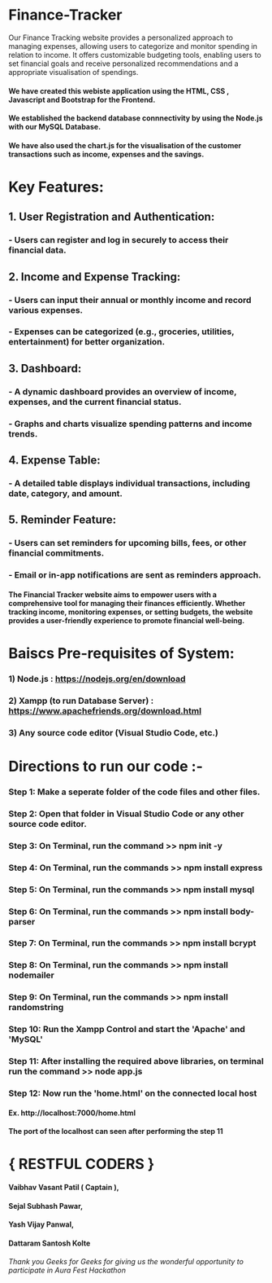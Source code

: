 # Finance-Tracker
Our Finance Tracking website provides a personalized approach to managing expenses, allowing users to categorize and monitor spending in relation to income. It offers customizable budgeting tools, enabling users to set financial goals and receive personalized recommendations and a appropriate visualisation of spendings.
#### We have created this webiste application using the HTML, CSS , Javascript and Bootstrap for the Frontend.
#### We established the backend database connnectivity by using the Node.js with our MySQL Database.
#### We have also used the chart.js for the visualisation of the customer transactions such as income, expenses and the savings. 

# Key Features:
## 1. User Registration and Authentication:
### - Users can register and log in securely to access their financial data.
## 2. Income and Expense Tracking:
### - Users can input their annual or monthly income and record various expenses.
### - Expenses can be categorized (e.g., groceries, utilities, entertainment) for better organization.
## 3. Dashboard:
### - A dynamic dashboard provides an overview of income, expenses, and the current financial status.
### - Graphs and charts visualize spending patterns and income trends.
## 4. Expense Table:
### - A detailed table displays individual transactions, including date, category, and amount.
## 5. Reminder Feature:
### - Users can set reminders for upcoming bills, fees, or other financial commitments.
### - Email or in-app notifications are sent as reminders approach.
#### The Financial Tracker website aims to empower users with a comprehensive tool for managing their finances efficiently. Whether tracking income, monitoring expenses, or  setting budgets, the website provides a user-friendly experience to promote financial well-being.

# Baiscs Pre-requisites of System:
### 1) Node.js : https://nodejs.org/en/download
### 2) Xampp (to run Database Server) : https://www.apachefriends.org/download.html
### 3) Any source code editor (Visual Studio Code, etc.)


# Directions to run our code :- 
### Step 1: Make a seperate folder of the code files and other files.
### Step 2: Open that folder in Visual Studio Code or any other source code editor.
### Step 3: On Terminal, run the command >> npm init -y 
### Step 4: On Terminal, run the commands >> npm install express
### Step 5: On Terminal, run the commands >> npm install mysql
### Step 6: On Terminal, run the commands >> npm install body-parser
### Step 7: On Terminal, run the commands >> npm install bcrypt
### Step 8: On Terminal, run the commands >> npm install nodemailer
### Step 9: On Terminal, run the commands >> npm install randomstring
### Step 10: Run the Xampp Control and start the 'Apache' and 'MySQL'
### Step 11: After installing the required above libraries, on terminal run the command >> node app.js
### Step 12: Now run the 'home.html' on the connected local host 
#### Ex. http://localhost:7000/home.html 
#### The port of the localhost can seen after performing the step 11
### 
# { RESTFUL CODERS } 
#### Vaibhav Vasant Patil ( Captain ), 
#### Sejal Subhash Pawar, 
#### Yash Vijay Panwal, 
#### Dattaram Santosh Kolte

###### Thank you Geeks for Geeks for giving us the wonderful opportunity to participate in Aura Fest Hackathon
